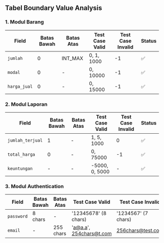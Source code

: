 

## Tabel Boundary Value Analysis

### 1. Modul Barang
| Field       | Batas Bawah | Batas Atas   | Test Case Valid      | Test Case Invalid | Status |
|-------------|-------------|--------------|----------------------|-------------------|--------|
| `jumlah`    | 0           | INT_MAX      | 0, 1, 1000           | -1                | ✅     |
| `modal`     | 0           | -            | 0, 10000             | -1                | ✅     |
| `harga_jual`| 0           | -            | 0, 15000             | -1                | ✅     |


### 2. Modul Laporan
| Field            | Batas Bawah | Batas Atas | Test Case Valid | Test Case Invalid | Status |
|------------------|-------------|------------|-----------------|-------------------|--------|
| `jumlah_terjual` | 1           | -          | 1, 5, 1000      | 0                 | ✅     |
| `total_harga`    | 0           | -          | 0, 75000        | -1                | ✅     |
| `keuntungan`     | -           | -          | -5000, 0, 5000  | -                 | ✅     |

### 3. Modul Authentication
| Field      | Batas Bawah | Batas Atas | Test Case Valid          | Test Case Invalid       | Status |
|------------|-------------|------------|--------------------------|-------------------------|--------|
| `password` | 8 chars     | -          | '12345678' (8 chars)     | '1234567' (7 chars)     | ✅     |
| `email`    | -           | 255 chars  | 'a@a.a', 254chars@t.com  | 256chars@test.com       | ✅     |

